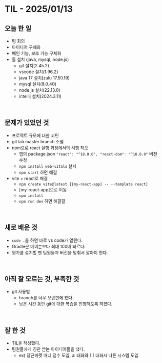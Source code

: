 # TIL - 2025/01/13


## 오늘 한 일
- 팀 회의
- 아이디어 구체화
- 메인 기능, 보조 기능 구체화
- 툴 설치 (java, mysql, node.js)
    - git 설치(2.45.2)
    - vscode 설치(1.96.2)
    - java 17 설치(zulu 17.50.19)
    - mysql 설치(8.0.40)
    - node js 설치(22.13.0)
    - intellij 설치(2024.3.11)


<br>

## 문제가 있었던 것
- 프로젝트 규모에 대한 고민
- git lab master branch 소멸
- npm으로 react 실행 과정에서의 시행 착오
    - 앱의 package.json `"react": "^18.0.0", "react-dom": "^18.0.0"` 버전 수정
    - `npm install web-vitals` 설치
    - `npm start` 하면 해결
- vite + react로 해결
    - `npm create vite@latest [[my-react-app] -- --template react]`
    - [my-react-app]으로 이동
    - `npm install`
    - `npm run dev` 하면 해결결

<br>

## 새로 배운 것
- `code .`을 하면 바로 vs code가 열린다.
- Gradle은 메이븐보다 최대 100배 빠르다.
- 뭔가를 설치할 땐 팀원들과 버전을 맞춰서 깔아야 한다.

<br>

## 아직 잘 모르는 것, 부족한 것
- git 사용법
    - branch를 너무 오랜만에 봤다.
    - 남은 시간 동안 git에 대한 복습을 진행하도록 하겠다.

<br>

## 잘 한 것
- TIL을 작성했다.
- 팀원들에게 칭찬 받는 아이디어들을 냈다.
    - ex) 당근마켓 매너 점수 도입, ai 대화와 1:1 대화시 다른 시스템 도입
